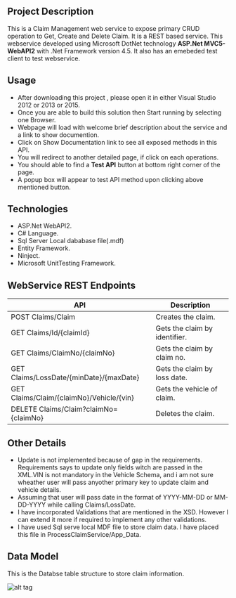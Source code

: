

Project Description
-------------------

This is a Claim Management web service to expose primary CRUD operation to Get, Create and Delete Claim. It is a REST based service. This webservice developed using Microsoft DotNet technology **ASP.Net MVC5-WebAPI2** with .Net Framework version 4.5. It also has an  emebeded test client to test webservice.

Usage
--------------------

- After downloading this project , please open it in either Visual Studio 2012 or  2013 or 2015.
- Once you are able to build this solution then Start running by selecting one Browser.
- Webpage will load with welcome brief description about the service and a link to show documention.
- Click on Show Documentation link to see all exposed methods in this API.
- You will redirect to another detailed page, if click on each operations.
- You should able to find a **Test API** button at bottom right corner of the page.
- A popup box will appear to test API method upon clicking above mentioned button.

Technologies
--------------------

- ASP.Net WebAPI2.
- C# Language.
- Sql Server Local dababase file(.mdf) 
- Entity Framework.
- Ninject.
- Microsoft UnitTesting Framework.

WebService REST Endpoints
--------------------
API      | Description
-------- | ---
POST Claims/Claim | Creates the claim.
GET Claims/Id/{claimId}    | Gets the claim by identifier.
GET Claims/ClaimNo/{claimNo}     | Gets the claim by claim no.
GET Claims/LossDate/{minDate}/{maxDate}  | Gets the claim by loss date.
GET Claims/Claim/{claimNo}/Vehicle/{vin} | Gets the vehicle of claim.
DELETE Claims/Claim?claimNo={claimNo}  | Deletes the claim.

Other Details
--------------------

- Update is not implemented because of gap in the requirements. Requirements says to update only fields witch are passed in the XML.VIN is not mandatory in the Vehicle Schema, and i am not sure wheather user will pass anyother primary key to update claim and vehicle details.
- Assuming that user will pass date in the format of YYYY-MM-DD or MM-DD-YYYY while calling Claims/LossDate.
- I have incorporated Validations that are mentioned in the XSD. However I can extend it more if required to implement any other validations.
- I have used Sql serve local MDF file to store claim data. I have placed this file in ProcessClaimService/App_Data.


Data Model
--------------------
This is the Databse table structure to store claim information.

![alt tag](https://github.com/)

